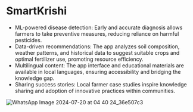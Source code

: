 # SmartKrishi

* ML-powered disease detection: Early and accurate diagnosis allows farmers to take preventive measures, reducing reliance on harmful pesticides.
* Data-driven recommendations: The app analyzes soil composition, weather patterns, and historical data to suggest suitable crops and optimal fertilizer use, promoting resource efficiency.
* Multilingual content: The app interface and educational materials are available in local languages, ensuring accessibility and bridging the knowledge gap.
* Sharing success stories: Local farmer case studies inspire knowledge sharing and adoption of innovative practices within communities.

![WhatsApp Image 2024-07-20 at 04 40 24_36e507c3](https://github.com/user-attachments/assets/d5b06b90-9bae-438d-a8e7-ef803bae3649)
